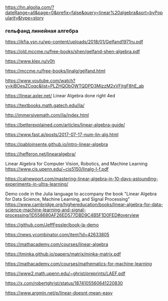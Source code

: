 https://hn.algolia.com/?dateRange=all&page=0&prefix=false&query=linear%20algebra&sort=byPopularity&type=story

### гельфанд линейная алгебра  
https://ikfia.ysn.ru/wp-content/uploads/2018/01/Gelfand1971ru.pdf

https://old.mccme.ru/free-books/shen/gelfand-shen-algebra.pdf

https://www.klex.ru/v0h

https://mccme.ru/free-books/linalg/gelfand.html


https://www.youtube.com/watch?v=kjBOesZCoqc&list=PLZHQObOWTQDPD3MizzM2xVFitgF8hE_ab

https://linear.axler.net/ Linear Algebra done right 4ed  

https://textbooks.math.gatech.edu/ila/

http://immersivemath.com/ila/index.html

https://betterexplained.com/articles/linear-algebra-guide/

https://www.fast.ai/posts/2017-07-17-num-lin-alg.html  

https://pabloinsente.github.io/intro-linear-algebra

https://hefferon.net/linearalgebra/

Linear Algebra for Computer Vision, Robotics, and Machine Learning  
https://www.cis.upenn.edu/~cis5150/linalg-I-f.pdf

https://calnewport.com/mastering-linear-algebra-in-10-days-astounding-experiments-in-ultra-learning/

Demo code in the Julia language to accompany the book "Linear Algebra for Data Science, Machine Learning, and Signal Processing" 
https://www.cambridge.org/highereducation/books/linear-algebra-for-data-science-machine-learning-and-signal-processing/1D558680AF26ED577DBD9C4B5F1D0FED#overview

https://github.com/JeffFessler/book-la-demo

https://news.ycombinator.com/item?id=42633805

https://mathacademy.com/courses/linear-algebra

https://tminka.github.io/papers/matrix/minka-matrix.pdf

https://mathacademy.com/courses/mathematics-for-machine-learning

 https://www2.math.upenn.edu/~ghrist/preprints/LAEF.pdf

https://x.com/robertghrist/status/1874105560641220830

https://www.argmin.net/p/linear-doesnt-mean-easy
